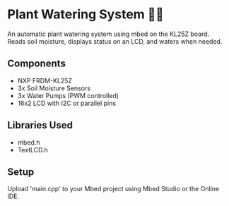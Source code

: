 # Plant Watering System 🌱💧

An automatic plant watering system using mbed on the KL25Z board.  
Reads soil moisture, displays status on an LCD, and waters when needed.

## Components
- NXP FRDM-KL25Z
- 3x Soil Moisture Sensors
- 3x Water Pumps (PWM controlled)
- 16x2 LCD with I2C or parallel pins

## Libraries Used
- mbed.h
- TextLCD.h

## Setup
Upload 'main.cpp' to your Mbed project using Mbed Studio or the Online IDE.
